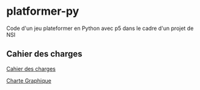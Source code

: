 # platformer-py

Code d'un jeu plateformer en Python avec p5 dans le cadre d'un projet de NSI

## Cahier des charges

[Cahier des charges](./cdc.md)

[Charte Graphique](./charte%20graphique.md)